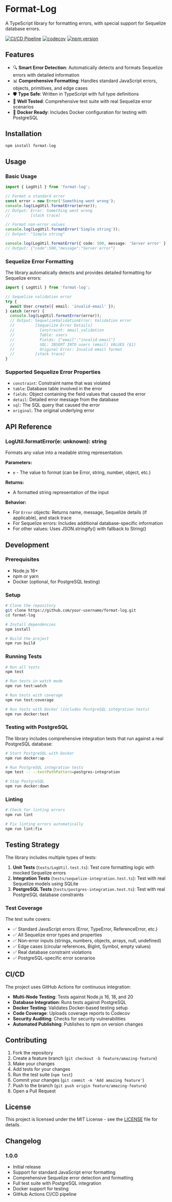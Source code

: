 # Format-Log

A TypeScript library for formatting errors, with special support for Sequelize database errors.

[![CI/CD Pipeline](https://github.com/your-username/format-log/actions/workflows/ci.yml/badge.svg)](https://github.com/your-username/format-log/actions/workflows/ci.yml)
[![codecov](https://codecov.io/gh/your-username/format-log/branch/main/graph/badge.svg)](https://codecov.io/gh/your-username/format-log)
[![npm version](https://badge.fury.io/js/format-log.svg)](https://badge.fury.io/js/format-log)

## Features

- 🔍 **Smart Error Detection**: Automatically detects and formats Sequelize errors with detailed information
- 📊 **Comprehensive Formatting**: Handles standard JavaScript errors, objects, primitives, and edge cases
- 🛡️ **Type Safe**: Written in TypeScript with full type definitions
- 🧪 **Well Tested**: Comprehensive test suite with real Sequelize error scenarios
- 🐳 **Docker Ready**: Includes Docker configuration for testing with PostgreSQL

## Installation

```bash
npm install format-log
```

## Usage

### Basic Usage

```typescript
import { LogUtil } from 'format-log';

// Format a standard error
const error = new Error('Something went wrong');
console.log(LogUtil.formatError(error));
// Output: Error: Something went wrong
//         [stack trace]

// Format non-error values
console.log(LogUtil.formatError('Simple string'));
// Output: "Simple string"

console.log(LogUtil.formatError({ code: 500, message: 'Server error' }));
// Output: {"code":500,"message":"Server error"}
```

### Sequelize Error Formatting

The library automatically detects and provides detailed formatting for Sequelize errors:

```typescript
import { LogUtil } from 'format-log';

// Sequelize validation error
try {
  await User.create({ email: 'invalid-email' });
} catch (error) {
  console.log(LogUtil.formatError(error));
  // Output: SequelizeValidationError: Validation error
  //         [Sequelize Error Details]
  //           Constraint: email_validation
  //           Table: users
  //           Fields: {"email":"invalid-email"}
  //           SQL: INSERT INTO users (email) VALUES ($1)
  //           Original Error: Invalid email format
  //         [stack trace]
}
```

### Supported Sequelize Error Properties

- `constraint`: Constraint name that was violated
- `table`: Database table involved in the error
- `fields`: Object containing the field values that caused the error
- `detail`: Detailed error message from the database
- `sql`: The SQL query that caused the error
- `original`: The original underlying error

## API Reference

### LogUtil.formatError(e: unknown): string

Formats any value into a readable string representation.

**Parameters:**
- `e` - The value to format (can be Error, string, number, object, etc.)

**Returns:**
- A formatted string representation of the input

**Behavior:**
- For `Error` objects: Returns name, message, Sequelize details (if applicable), and stack trace
- For Sequelize errors: Includes additional database-specific information
- For other values: Uses JSON.stringify() with fallback to String()

## Development

### Prerequisites

- Node.js 16+ 
- npm or yarn
- Docker (optional, for PostgreSQL testing)

### Setup

```bash
# Clone the repository
git clone https://github.com/your-username/format-log.git
cd format-log

# Install dependencies
npm install

# Build the project
npm run build
```

### Running Tests

```bash
# Run all tests
npm test

# Run tests in watch mode
npm run test:watch

# Run tests with coverage
npm run test:coverage

# Run tests with Docker (includes PostgreSQL integration tests)
npm run docker:test
```

### Testing with PostgreSQL

The library includes comprehensive integration tests that run against a real PostgreSQL database:

```bash
# Start PostgreSQL with Docker
npm run docker:up

# Run PostgreSQL integration tests
npm test -- --testPathPattern=postgres-integration

# Stop PostgreSQL
npm run docker:down
```

### Linting

```bash
# Check for linting errors
npm run lint

# Fix linting errors automatically
npm run lint:fix
```

## Testing Strategy

The library includes multiple types of tests:

1. **Unit Tests** (`tests/LogUtil.test.ts`): Test core formatting logic with mocked Sequelize errors
2. **Integration Tests** (`tests/sequelize-integration.test.ts`): Test with real Sequelize models using SQLite
3. **PostgreSQL Tests** (`tests/postgres-integration.test.ts`): Test with real PostgreSQL database constraints

### Test Coverage

The test suite covers:
- ✅ Standard JavaScript errors (Error, TypeError, ReferenceError, etc.)
- ✅ All Sequelize error types and properties
- ✅ Non-error inputs (strings, numbers, objects, arrays, null, undefined)
- ✅ Edge cases (circular references, BigInt, Symbol, empty values)
- ✅ Real database constraint violations
- ✅ PostgreSQL-specific error scenarios

## CI/CD

The project uses GitHub Actions for continuous integration:

- **Multi-Node Testing**: Tests against Node.js 16, 18, and 20
- **Database Integration**: Runs tests against PostgreSQL
- **Docker Testing**: Validates Docker-based testing setup
- **Code Coverage**: Uploads coverage reports to Codecov
- **Security Auditing**: Checks for security vulnerabilities
- **Automated Publishing**: Publishes to npm on version changes

## Contributing

1. Fork the repository
2. Create a feature branch (`git checkout -b feature/amazing-feature`)
3. Make your changes
4. Add tests for your changes
5. Run the test suite (`npm test`)
6. Commit your changes (`git commit -m 'Add amazing feature'`)
7. Push to the branch (`git push origin feature/amazing-feature`)
8. Open a Pull Request

## License

This project is licensed under the MIT License - see the [LICENSE](LICENSE) file for details.

## Changelog

### 1.0.0
- Initial release
- Support for standard JavaScript error formatting
- Comprehensive Sequelize error detection and formatting
- Full test suite with PostgreSQL integration
- Docker support for testing
- GitHub Actions CI/CD pipeline